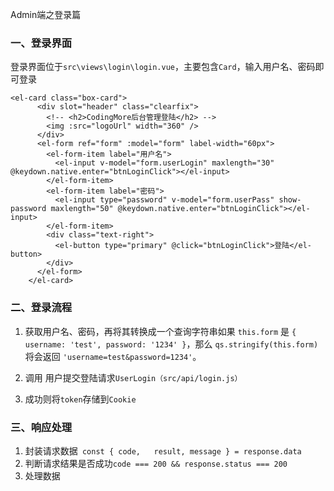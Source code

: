Admin端之登录篇

### 一、登录界面

​		登录界面位于`src\views\login\login.vue`，主要包含`Card`，输入用户名、密码即可登录

```vue
<el-card class="box-card">
      <div slot="header" class="clearfix">
        <!-- <h2>CodingMore后台管理登陆</h2> -->
        <img :src="logoUrl" width="360" />
      </div>
      <el-form ref="form" :model="form" label-width="60px">
        <el-form-item label="用户名">
          <el-input v-model="form.userLogin" maxlength="30" @keydown.native.enter="btnLoginClick"></el-input>
        </el-form-item>
        <el-form-item label="密码">
          <el-input type="password" v-model="form.userPass" show-password maxlength="50" @keydown.native.enter="btnLoginClick"></el-input>
        </el-form-item>
        <div class="text-right">
          <el-button type="primary" @click="btnLoginClick">登陆</el-button>
        </div>
      </el-form>
    </el-card>
```

### 二、登录流程

1. 获取用户名、密码，再将其转换成一个查询字符串如果 `this.form` 是 `{ username: 'test', password: '1234' }`，那么 `qs.stringify(this.form)` 将会返回 `'username=test&password=1234'`。

2. 调用 用户提交登陆请求`UserLogin（src/api/login.js）`

3. 成功则将`token`存储到`Cookie`

### 三、响应处理

1. 封装请求数据` const { code,   result, message } = response.data`
2. 判断请求结果是否成功`code === 200 && response.status === 200`
3. 处理数据

   



